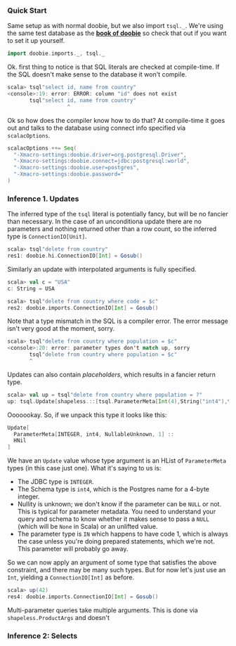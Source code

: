 
### Quick Start

Same setup as with normal doobie, but we also import `tsql._`. We're using the same test database as the [**book of doobie**](http://tpolecat.github.io/doobie-0.2.3/00-index.html) so check that out if you want to set it up yourself.

```scala
import doobie.imports._, tsql._
```

Ok. first thing to notice is that SQL literals are checked at compile-time. If the SQL doesn't make sense to the database it won't compile.

```scala
scala> tsql"select id, name from country"
<console>:19: error: ERROR: column "id" does not exist
       tsql"select id, name from country"
                   ^
```

Ok so how does the compiler know how to do that? At compile-time it goes out and talks to the database using connect info specified via `scalacOptions`.

```scala
scalacOptions ++= Seq(
  "-Xmacro-settings:doobie.driver=org.postgresql.Driver",
  "-Xmacro-settings:doobie.connect=jdbc:postgresql:world",
  "-Xmacro-settings:doobie.user=postgres",
  "-Xmacro-settings:doobie.password="
)
```

### Inference 1. Updates

The inferred type of the `tsql` literal is potentially fancy, but will be no fancier than necessary. In the case of an unconditiona update there are no parameters and nothing returned other than a row count, so the inferred type is `ConnectionIO[Unit]`.

```scala
scala> tsql"delete from country"
res1: doobie.hi.ConnectionIO[Int] = Gosub()
```

Similarly an update with interpolated arguments is fully specified.

```scala
scala> val c = "USA"
c: String = USA

scala> tsql"delete from country where code = $c"
res2: doobie.imports.ConnectionIO[Int] = Gosub()
```

Note that a type mismatch in the SQL is a compiler error. The error message isn't very good at the moment, sorry.

```scala
scala> tsql"delete from country where population = $c"
<console>:20: error: parameter types don't match up, sorry
       tsql"delete from country where population = $c"
       ^
```

Updates can also contain *placeholders*, which results in a fancier return type.

```scala
scala> val up = tsql"delete from country where population = ?"
up: tsql.Update[shapeless.::[tsql.ParameterMeta[Int(4),String("int4"),tsql.NullableUnknown,Int(1)],shapeless.HNil]] = tsql.Update@44217db5
```

Ooooookay. So, if we unpack this type it looks like this:

```scala
Update[
  ParameterMeta[INTEGER, int4, NullableUnknown, 1] ::
  HNil
]
```

We have an `Update` value whose type argument is an HList of `ParameterMeta` types (in this case just one). What it's saying to us is:

- The JDBC type is `INTEGER`.
- The Schema type is `int4`, which is the Postgres name for a 4-byte integer.
- Nullity is unknown; we don't know if the parameter can be `NULL` or not. This is typical for parameter metadata. You need to understand your query and schema to know whether it makes sense to pass a `NULL` (which will be `None` in Scala) or an unlifted value.
- The parameter type is `IN` which happens to have code 1, which is always the case unless you're doing prepared statements, which we're not. This parameter will probably go away.

So we can now apply an argument of some type that satisfies the above constraint, and there may be many such types. But for now let's just use an `Int`, yielding a `ConnectionIO[Int]` as before.

```scala
scala> up(42)
res4: doobie.imports.ConnectionIO[Int] = Gosub()
```

Multi-parameter queries take multiple arguments. This is done via `shapeless.ProductArgs` and doesn't 


### Inference 2: Selects










